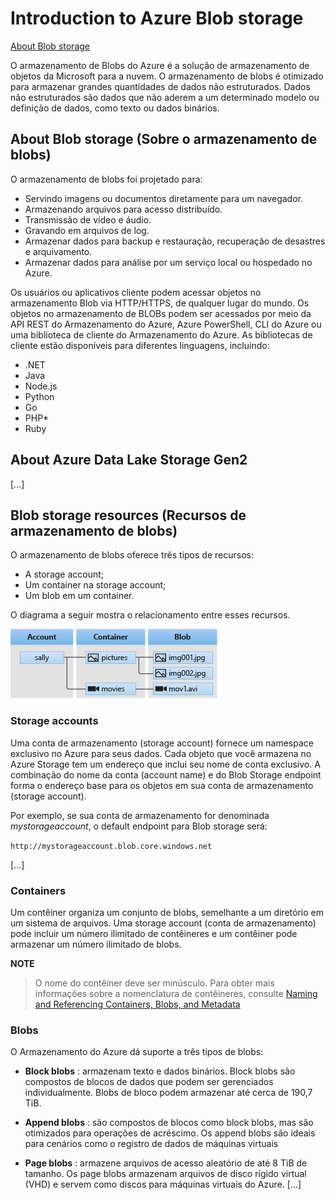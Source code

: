 # Introduction to Azure Blob storage
[About Blob storage](https://docs.microsoft.com/en-us/azure/storage/blobs/storage-blobs-introduction)


O armazenamento de Blobs do Azure é a solução de armazenamento de objetos da Microsoft para a nuvem. O armazenamento de blobs é otimizado para armazenar grandes quantidades de dados não estruturados. Dados não estruturados são dados que não aderem a um determinado modelo ou definição de dados, como texto ou dados binários.


## About Blob storage (Sobre o armazenamento de blobs)

O armazenamento de blobs foi projetado para:

* Servindo imagens ou documentos diretamente para um navegador. 
* Armazenando arquivos para acesso distribuído. 
* Transmissão de vídeo e áudio. 
* Gravando em arquivos de log. 
* Armazenar dados para backup e restauração, recuperação de desastres e arquivamento.
* Armazenar dados para análise por um serviço local ou hospedado no Azure.

Os usuários ou aplicativos cliente podem acessar objetos no armazenamento Blob via HTTP/HTTPS, de qualquer lugar do mundo. Os objetos no armazenamento de BLOBs podem ser acessados por meio da API REST do Armazenamento do Azure, Azure PowerShell, CLI do Azure ou uma biblioteca de cliente do Armazenamento do Azure. As bibliotecas de cliente estão disponíveis para diferentes linguagens, incluindo:

 * .NET
 * Java
 * Node.js
 * Python
 * Go
 * PHP*
 * Ruby

## About Azure Data Lake Storage Gen2
[...]

## Blob storage resources (Recursos de armazenamento de blobs)

O armazenamento de blobs oferece três tipos de recursos:
* A storage account;
* Um container na storage account;
* Um blob em um container.

O diagrama a seguir mostra o relacionamento entre esses recursos.

![diagrama relacionamento blob](blob1.png)

### Storage accounts

Uma conta de armazenamento (storage account) fornece um namespace exclusivo no Azure para seus dados. Cada objeto que você armazena no Azure Storage tem um endereço que inclui seu nome de conta exclusivo. A combinação do nome da conta (account name) e do Blob Storage endpoint forma o endereço base para os objetos em sua conta de armazenamento (storage account).


Por exemplo, se sua conta de armazenamento for denominada _mystorageaccount_, o default endpoint para Blob storage será:

`http://mystorageaccount.blob.core.windows.net`

[...]

### Containers

Um contêiner organiza um conjunto de blobs, semelhante a um diretório em um sistema de arquivos. Uma storage account (conta de armazenamento) pode incluir um número ilimitado de contêineres e um contêiner pode armazenar um número ilimitado de blobs.

**NOTE**
> O nome do contêiner deve ser minúsculo. Para obter mais informações sobre a nomenclatura de contêineres, consulte [Naming and Referencing Containers, Blobs, and Metadata](https://docs.microsoft.com/en-us/rest/api/storageservices/Naming-and-Referencing-Containers--Blobs--and-Metadata)



### Blobs
O Armazenamento do Azure dá suporte a três tipos de blobs:

* __Block blobs__ : armazenam texto e dados binários. Block blobs são compostos de blocos de dados que podem ser gerenciados individualmente. Blobs de bloco podem armazenar até cerca de 190,7 TiB.

* __Append blobs__ :  são compostos de blocos como block blobs, mas são otimizados para operações de acréscimo. Os append blobs são ideais para cenários como o registro de dados de máquinas virtuais

* __Page blobs__ : armazene arquivos de acesso aleatório de até 8 TiB de tamanho. Os page blobs armazenam arquivos de disco rígido virtual (VHD) e servem como discos para máquinas virtuais do Azure. [...]



